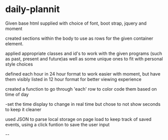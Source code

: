 # daily-plannit

Given base html supplied with choice of font, boot strap, jquery and moment

created sections within the body to use as rows for the given container element. 

applied appropriate classes and id's to work with the given programs (such as past, present and future)as well as some unique ones to fit with personal style choices

defined each hour in 24 hour format to work easier with moment, but have them visibly listed in 12 hour format for better viewing experience

created a function to go through 'each' row to color code them based on time of day

-set the time display to change in real time but chose to not show seconds to keep it cleaner

used JSON to parse local storage on page load to keep track of saved events, using a click funtion to save the user input


--